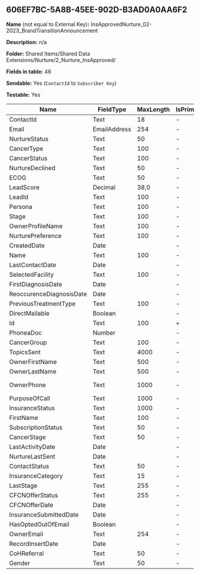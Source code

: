 ## 606EF7BC-5A8B-45EE-902D-B3AD0A0AA6F2

**Name** (not equal to External Key)**:** InsApprovedNurture_02-2023_BrandTransitionAnnouncement

**Description:** n/a

**Folder:** Shared Items/Shared Data Extensions/Nurture/2_Nurture_InsApproved/

**Fields in table:** 46

**Sendable:** Yes (`ContactId` to `Subscriber Key`)

**Testable:** Yes

| Name | FieldType | MaxLength | IsPrimaryKey | IsNullable | DefaultValue |
| --- | --- | --- | --- | --- | --- |
| ContactId | Text | 18 | - | - |  |
| Email | EmailAddress | 254 | - | + |  |
| NurtureStatus | Text | 50 | - | + |  |
| CancerType | Text | 100 | - | + |  |
| CancerStatus | Text | 100 | - | + |  |
| NurtureDeclined | Text | 50 | - | + |  |
| ECOG | Text | 50 | - | + |  |
| LeadScore | Decimal | 38,0 | - | + |  |
| LeadId | Text | 100 | - | + |  |
| Persona | Text | 100 | - | + |  |
| Stage | Text | 100 | - | + |  |
| OwnerProfileName | Text | 100 | - | + |  |
| NurturePreference | Text | 100 | - | + |  |
| CreatedDate | Date |  | - | + |  |
| Name | Text | 100 | - | + |  |
| LastContactDate | Date |  | - | + |  |
| SelectedFacility | Text | 100 | - | + |  |
| FirstDiagnosisDate | Date |  | - | + |  |
| ReoccurenceDiagnosisDate | Date |  | - | + |  |
| PreviousTreatmentType | Text | 100 | - | + |  |
| DirectMailable | Boolean |  | - | + |  |
| Id | Text | 100 | + | - |  |
| PhoneaDoc | Number |  | - | + |  |
| CancerGroup | Text | 100 | - | + |  |
| TopicsSent | Text | 4000 | - | + |  |
| OwnerFirstName | Text | 500 | - | + |  |
| OwnerLastName | Text | 500 | - | + |  |
| OwnerPhone | Text | 1000 | - | + | 800-204-8900 |
| PurposeOfCall | Text | 1000 | - | + |  |
| InsuranceStatus | Text | 1000 | - | + |  |
| FirstName | Text | 100 | - | + |  |
| SubscriptionStatus | Text | 50 | - | + |  |
| CancerStage | Text | 50 | - | + |  |
| LastActivityDate | Date |  | - | + |  |
| NurtureLastSent | Date |  | - | + |  |
| ContactStatus | Text | 50 | - | + |  |
| InsuranceCategory | Text | 15 | - | + |  |
| LastStage | Text | 255 | - | + |  |
| CFCNOfferStatus | Text | 255 | - | + |  |
| CFCNOfferDate | Date |  | - | + |  |
| InsuranceSubmittedDate | Date |  | - | + |  |
| HasOptedOutOfEmail | Boolean |  | - | + |  |
| OwnerEmail | Text | 254 | - | + |  |
| RecordInsertDate | Date |  | - | + | GetDate() |
| CoHReferral | Text | 50 | - | + |  |
| Gender | Text | 50 | - | + |  |
